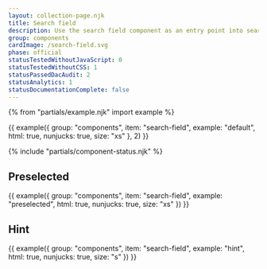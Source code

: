 ```yaml
---
layout: collection-page.njk
title: Search field
description: Use the search field component as an entry point into searches.
group: components
cardImage: /search-field.svg
phase: official
statusTestedWithoutJavaScript: 0
statusTestedWithoutCSS: 1
statusPassedDacAudit: 2
statusAnalytics: 1
statusDocumentationComplete: false
---
```


{% from "partials/example.njk" import example %}

{{ example({ group: "components", item: "search-field", example: "default", html: true, nunjucks: true, size: "xs" }, 2) }}

{% include "partials/component-status.njk" %}

## Preselected

{{ example({ group: "components", item: "search-field", example: "preselected", html: true, nunjucks: true, size: "xs" }) }}

## Hint

{{ example({ group: "components", item: "search-field", example: "hint", html: true, nunjucks: true, size: "s" }) }}
